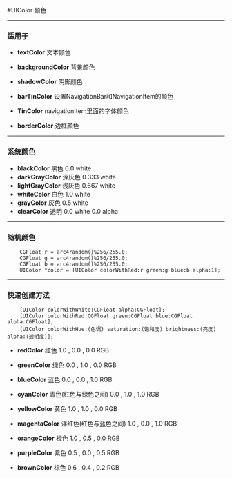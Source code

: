 #UIColor 颜色
***
### 适用于
  - **textColor** 文本颜色
  - **backgroundColor** 背景颜色 
  - **shadowColor** 阴影颜色
  - **barTinColor** 设置NavigationBar和NavigationItem的颜色
  - **TinColor** navigationItem里面的字体颜色
  - **borderColor** 边框颜色
***
### 系统颜色
  - **blackColor** 黑色   0.0 white
  - **darkGrayColor** 深灰色   0.333 white
  - **lightGrayColor** 浅灰色   0.667 white
  - **whiteColor** 白色   1.0 white
  - **grayColor** 灰色   0.5 white
  - **clearColor** 透明   0.0 white 0.0 alpha
***
### 随机颜色
```
    CGFloat r = arc4random()%256/255.0;
    CGFloat g = arc4random()%256/255.0;
    CGFloat b = arc4random()%256/255.0;
    UIColor *color = [UIColor colorWithRed:r green:g blue:b alpha:1];
```
***
### 快速创建方法
```
    [UIColor colorWithWhite:CGFloat alpha:CGFloat];
    [UIColor colorWithRed:CGFloat green:CGFloat blue:CGFloat alpha:CGFloat];
    [UIColor colorWithHue:(色调) saturation:(饱和度) brightness:(亮度) alpha:(透明度)];
```
- **redColor** 红色   1.0 , 0.0 , 0.0 RGB  
- **greenColor** 绿色   0.0 , 1.0 , 0.0 RGB  
- **blueColor** 蓝色   0.0 , 0.0 , 1.0 RGB  
- **cyanColor** 青色(红色与绿色之间)   0.0 , 1.0 , 1.0 RGB 
- **yellowColor** 黄色   1.0 , 1.0 , 0.0 RGB  
- **magentaColor** 洋红色(红色与蓝色之间)   1.0 , 0.0 , 1.0 RGB 
- **orangeColor** 橙色   1.0 , 0.5 , 0.0 RGB  
- **purpleColor** 紫色   0.5 , 0.0 , 0.5 RGB  
- **brownColor** 棕色   0.6 , 0.4 , 0.2 RGB
```